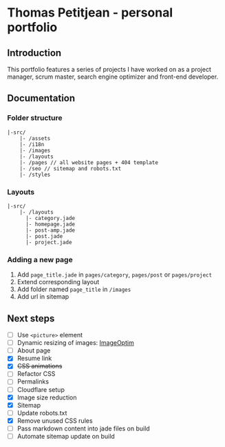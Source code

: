 Thomas Petitjean - personal portfolio
========================

## Introduction
This portfolio features a series of projects I have worked on as a project manager, scrum master, search engine optimizer and front-end developer.

## Documentation

### Folder structure

```
|-src/
    |- /assets
    |- /i18n
    |- /images
    |- /layouts
    |- /pages // all website pages + 404 template
    |- /seo // sitemap and robots.txt
    |- /styles
```

### Layouts

```
|-src/
    |- /layouts
      |- category.jade
      |- homepage.jade
      |- post-amp.jade
      |- post.jade
      |- project.jade
```

### Adding a new page
1. Add `page_title.jade` in `pages/category`, `pages/post` or `pages/project`
2. Extend corresponding layout
3. Add folder named `page_title` in `/images`
4. Add url in sitemap

## Next steps
- [ ] Use `<picture>` element
- [ ] Dynamic resizing of images: [ImageOptim](https://imageoptim.com/api/get?username=)
- [ ] About page
- [x] Resume link
- [x] ~~CSS animations~~
- [ ] Refactor CSS
- [ ] Permalinks
- [ ] Cloudflare setup
- [x] Image size reduction
- [x] Sitemap
- [ ] Update robots.txt
- [x] Remove unused CSS rules
- [ ] Pass markdown content into jade files on build
- [ ] Automate sitemap update on build

